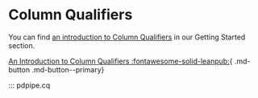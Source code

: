 # Column Qualifiers 

You can find [an introduction to Column Qualifiers](https://pdpipe.readthedocs.io/en/latest/starting/cq/) in our Getting Started section.

[An Introduction to Column Qualifiers :fontawesome-solid-leanpub:](https://pdpipe.readthedocs.io/en/latest/starting/cq/){ .md-button .md-button--primary}

::: pdpipe.cq
